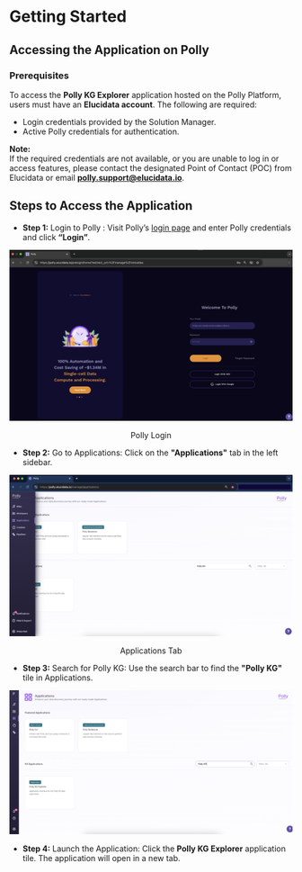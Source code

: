 # Getting Started

## Accessing the Application on Polly

### Prerequisites

To access the **Polly KG Explorer** application hosted on the Polly Platform, users must have an **Elucidata account**. The following are required:

- Login credentials provided by the Solution Manager.
- Active Polly credentials for authentication.

**Note:**  
If the required credentials are not available, or you are unable to log in or access features, please contact the designated Point of Contact (POC) from Elucidata or email **[polly.support@elucidata.io](mailto:polly.support@elucidata.io)**.

## Steps to Access the Application

- **Step 1:**  Login to Polly : Visit Polly’s [login page](https://polly.elucidata.io/) and enter Polly credentials and click **“Login”**.
  
![Polly-KG-Explorer](../img/KG/Login_to_PollyKG.png) <center> Polly Login</center>

- **Step 2:**  Go to Applications: Click on the **"Applications"** tab in the left sidebar.
 
![Applications](../img/KG/Application_tab.png) <center> Applications Tab</center>

- **Step 3:** Search for Polly KG: Use the search bar to find the **"Polly KG"** tile in Applications. 

![Polly KG](../img/KG/Polly_KG_Tab.png)

- **Step 4:** Launch the Application: Click the **Polly KG Explorer** application tile. The application will open in a new tab.  

